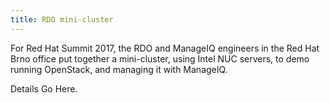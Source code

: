```yaml
---
title: RDO mini-cluster
---
```


For Red Hat Summit 2017, the RDO and ManageIQ engineers in the Red Hat
Brno office put together a mini-cluster, using Intel NUC servers, to
demo running OpenStack, and managing it with ManageIQ.

Details Go Here.
